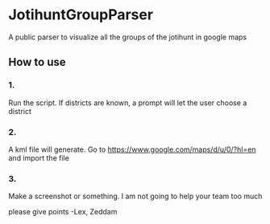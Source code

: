 # JotihuntGroupParser
A public parser to visualize all the groups of the jotihunt in google maps

## How to use
### 1.
Run the script. If districts are known, a prompt will let the user choose a district

### 2.
A kml file will generate. Go to https://www.google.com/maps/d/u/0/?hl=en and import the file

### 3. 
Make a screenshot or something. I am not going to help your team too much

please give points
-Lex, Zeddam
